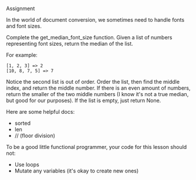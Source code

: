 
Assignment

In the world of document conversion, we sometimes need to handle fonts and font sizes.

Complete the get_median_font_size function. Given a list of numbers representing font sizes, return the median of the list.

For example:

```
[1, 2, 3] => 2
[10, 8, 7, 5] => 7
```

Notice the second list is out of order. Order the list, then find the middle index, and return the middle number. If there is an even amount of numbers, return the smaller of the two middle numbers (I know it's not a true median, but good for our purposes). If the list is empty, just return None.

Here are some helpful docs:

- sorted
- len
- // (floor division)

To be a good little functional programmer, your code for this lesson should not:

- Use loops
- Mutate any variables (it's okay to create new ones)
